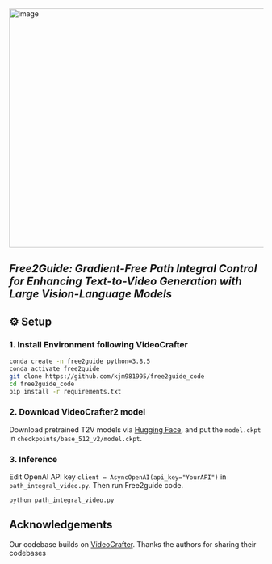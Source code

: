 <img width="1521" height="474" alt="image" src="https://github.com/user-attachments/assets/ed358a8e-5cc7-4289-9443-bb620be920a4" />

## ___***Free2Guide: Gradient-Free Path Integral Control for Enhancing Text-to-Video Generation with Large Vision-Language Models***___



## ⚙️ Setup

### 1. Install Environment following VideoCrafter
```bash
conda create -n free2guide python=3.8.5
conda activate free2guide
git clone https://github.com/kjm981995/free2guide_code
cd free2guide_code
pip install -r requirements.txt
```

### 2. Download VideoCrafter2 model 

Download pretrained T2V models via [Hugging Face](https://huggingface.co/VideoCrafter/VideoCrafter2/blob/main/model.ckpt), and put the `model.ckpt` in `checkpoints/base_512_v2/model.ckpt`.

### 3. Inference

Edit OpenAI API key `client = AsyncOpenAI(api_key="YourAPI")` in `path_integral_video.py`. Then run Free2guide code. 

```
python path_integral_video.py
```


## Acknowledgements
Our codebase builds on [VideoCrafter](https://github.com/AILab-CVC/VideoCrafter). 
Thanks the authors for sharing their codebases 

